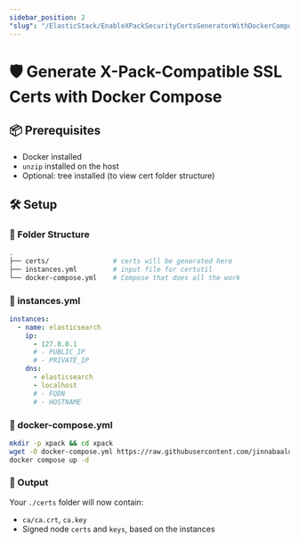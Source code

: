 ```yaml
---
sidebar_position: 2
"slug": "/ElasticStack/EnableXPackSecurityCertsGeneratorWithDockerCompose"
---
```

# 🛡️ Generate X-Pack-Compatible SSL Certs with Docker Compose

## 📦 Prerequisites
- Docker installed
- `unzip` installed on the host
- Optional: tree installed (to view cert folder structure)

## 🛠️ Setup

### 📁 Folder Structure
```bash
.
├── certs/                # certs will be generated here
├── instances.yml         # input file for certutil
└── docker-compose.yml    # Compose that does all the work
```

### 🧾 instances.yml
```yaml
instances:
  - name: elasticsearch
    ip:
      - 127.0.0.1
      # - PUBLIC_IP
      # - PRIVATE_IP
    dns:
      - elasticsearch
      - localhost
      # - FQDN
      # - HOSTNAME
```
### 🐳 docker-compose.yml

```bash
mkdir -p xpack && cd xpack
wget -O docker-compose.yml https://raw.githubusercontent.com/jinnabaalu/ELKOperations/refs/heads/main/xpack/docker-compose.yml
docker compose up -d
```

### 📂 Output

Your `./certs` folder will now contain:
- `ca/ca.crt`, `ca.key`
- Signed node `certs` and `keys`, based on the instances
